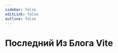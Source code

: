 ```yaml
---
sidebar: false
editLink: false
outline: false
---
```


<script setup>
import BlogIndex from '../.vitepress/theme/components/BlogIndex.vue'
</script>

# Последний Из Блога Vite

<BlogIndex/>
